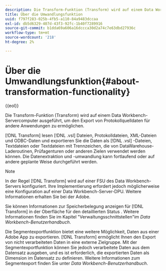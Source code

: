 ```yaml
---
description: Die Transform-Funktion (Transform) wird auf einem Data Workbench-Servercomputer ausgeführt, um den Export von Protokollquelldaten für andere Anwendungen zu ermöglichen.
title: Über die Umwandlungsfunktion
uuid: f797f283-025b-4fb5-a110-84a9483dccaa
exl-id: db5d6329-407d-43f3-92fc-1b40f7289916
source-git-commit: b1dda69a606a16dccca30d2a74c7e63dbd27936c
workflow-type: tm+mt
source-wordcount: '218'
ht-degree: 2%

---
```


# Über die Umwandlungsfunktion{#about-transformation-functionality}

{{eol}}

Die Transform-Funktion (Transform) wird auf einem Data Workbench-Servercomputer ausgeführt, um den Export von Protokollquelldaten für andere Anwendungen zu ermöglichen.

[!DNL Transform] lesen [!DNL .vsl] Dateien, Protokolldateien, XML-Dateien und ODBC-Daten und exportieren Sie die Daten als [!DNL .vsl] -Dateien, Textdateien oder Textdateien mit Trennzeichen, die von DataWarehouse-Laderoutinen, Prüfagenturen oder anderen Zielen verwendet werden können. Die Datenextraktion und -umwandlung kann fortlaufend oder auf andere geplante Weise durchgeführt werden.

>[!NOTE]
>
>In der Regel [!DNL Transform] wird auf einer FSU des Data Workbench-Servers konfiguriert. Ihre Implementierung erfordert jedoch möglicherweise eine Konfiguration auf einer Data Workbench-Server-DPU. Weitere Informationen erhalten Sie bei der Adobe.

Sie können Informationen zur Speicherbelegung anzeigen für [!DNL Transform] in der Oberfläche für den detaillierten Status . Weitere Informationen finden Sie im Kapitel &quot;Verwaltungsschnittstellen&quot;im *Data Workbench-Benutzerhandbuch*.

Die Segmentexportfunktion bietet eine weitere Möglichkeit, Daten aus einer Adobe App zu exportieren. [!DNL Transform] ermöglicht Ihnen den Export von nicht verarbeiteten Daten in eine externe Zielgruppe. Mit der Segmentexportfunktion können Sie jedoch verarbeitete Daten aus dem Datensatz ausgeben, und es ist erforderlich, die exportierten Daten als Dimension im Datensatz zu definieren. Weitere Informationen zum Segmentexport finden Sie unter *Data Workbench-Benutzerhandbuch*.
